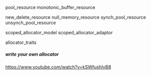 
pool_resource
monotonic_buffer_resource

new_delete_resource
null_memory_resource
synch_pool_resource
unsynch_pool_resource

scoped_allocator_model
scoped_allocator_adaptor

allocator_traits

##### write your own allocator
https://www.youtube.com/watch?v=kSWfushlvB8